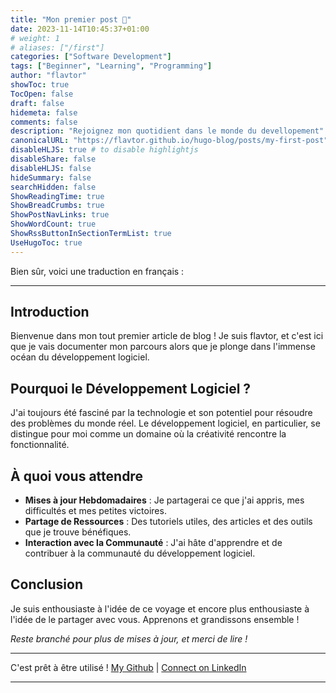 ```yaml
---
title: "Mon premier post 🚀"
date: 2023-11-14T10:45:37+01:00
# weight: 1
# aliases: ["/first"]
categories: ["Software Development"]
tags: ["Beginner", "Learning", "Programming"]
author: "flavtor"
showToc: true
TocOpen: false
draft: false
hidemeta: false
comments: false
description: "Rejoignez mon quotidient dans le monde du devellopement"
canonicalURL: "https://flavtor.github.io/hugo-blog/posts/my-first-post"
disableHLJS: true # to disable highlightjs
disableShare: false
disableHLJS: false
hideSummary: false
searchHidden: false
ShowReadingTime: true
ShowBreadCrumbs: true
ShowPostNavLinks: true
ShowWordCount: true
ShowRssButtonInSectionTermList: true
UseHugoToc: true
---
```

Bien sûr, voici une traduction en français :

---

## Introduction

Bienvenue dans mon tout premier article de blog ! Je suis flavtor, et c'est ici que je vais documenter mon parcours alors que je plonge dans l'immense océan du développement logiciel.

## Pourquoi le Développement Logiciel ?

J'ai toujours été fasciné par la technologie et son potentiel pour résoudre des problèmes du monde réel. Le développement logiciel, en particulier, se distingue pour moi comme un domaine où la créativité rencontre la fonctionnalité.

## À quoi vous attendre

- **Mises à jour Hebdomadaires** : Je partagerai ce que j'ai appris, mes difficultés et mes petites victoires.
- **Partage de Ressources** : Des tutoriels utiles, des articles et des outils que je trouve bénéfiques.
- **Interaction avec la Communauté** : J'ai hâte d'apprendre et de contribuer à la communauté du développement logiciel.

## Conclusion

Je suis enthousiaste à l'idée de ce voyage et encore plus enthousiaste à l'idée de le partager avec vous. Apprenons et grandissons ensemble !

_Reste branché pour plus de mises à jour, et merci de lire !_

--- 

C'est prêt à être utilisé !
[My Github](https://twitter.com/flavtor) | [Connect on LinkedIn](https://www.linkedin.com/in/flavien-thel/)

---
